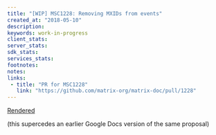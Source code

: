 ```yaml
---
title: "[WIP] MSC1228: Removing MXIDs from events"
created_at: "2018-05-10"
description:
keywords: work-in-progress
client_stats:
server_stats:
sdk_stats:
services_stats:
footnotes:
notes:
links:
 - title: "PR for MSC1228"
   link: "https://github.com/matrix-org/matrix-doc/pull/1228"
---
```

[Rendered](https://github.com/matrix-org/matrix-doc/blob/rav/proposal/remove_mxids_from_events/proposals/1228-removing-mxids-from-events.md)

(this supercedes an earlier Google Docs version of the same proposal)
